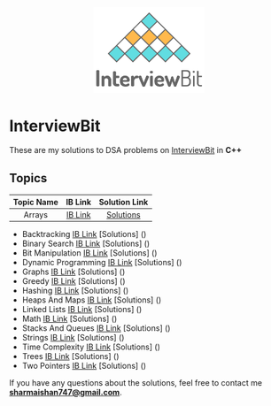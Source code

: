 <p align="center">
  <img src="iblogo.png" width = "200">
</p>

# InterviewBit

These are my solutions to DSA problems on [InterviewBit](https://interviewbit.com) in **C++**

## Topics

| Topic Name| IB Link| Solution Link|
|  :--------: |  :--------: | :--------: |
| Arrays | [IB Link](https://www.interviewbit.com/courses/programming/topics/time-complexity/) | [Solutions](www.github.com) |
* Backtracking 			[IB Link](https://www.interviewbit.com/courses/programming/topics/backtracking/) [Solutions] ()
* Binary Search 		[IB Link](https://www.interviewbit.com/courses/programming/topics/binary-search/) [Solutions] ()
* Bit Manipulation 		[IB Link](https://www.interviewbit.com/courses/programming/topics/bit-manipulation/) [Solutions] ()
* Dynamic Programming 	[IB Link](https://www.interviewbit.com/courses/programming/topics/dynamic-programming/) [Solutions] ()
* Graphs 				[IB Link](https://www.interviewbit.com/courses/programming/topics/graph-data-structure-algorithms/) [Solutions] ()
* Greedy 				[IB Link](https://www.interviewbit.com/courses/programming/topics/greedy-algorithm/) [Solutions] ()
* Hashing 				[IB Link](https://www.interviewbit.com/courses/programming/topics/hashing/) [Solutions] ()
* Heaps And Maps 		[IB Link](https://www.interviewbit.com/courses/programming/topics/heaps-and-maps/) [Solutions] ()
* Linked Lists 			[IB Link](https://www.interviewbit.com/courses/programming/topics/linked-lists/) [Solutions] ()
* Math 					[IB Link](https://www.interviewbit.com/courses/programming/topics/math/) [Solutions] ()
* Stacks And Queues 	[IB Link](https://www.interviewbit.com/courses/programming/topics/stacks-and-queues/) [Solutions] ()
* Strings 				[IB Link](https://www.interviewbit.com/courses/programming/topics/strings/) [Solutions] ()
* Time Complexity 		[IB Link](https://www.interviewbit.com/courses/programming/topics/time-complexity/) [Solutions] ()
* Trees 				[IB Link](https://www.interviewbit.com/courses/programming/topics/tree-data-structure/) [Solutions] ()
* Two Pointers 			[IB Link](https://www.interviewbit.com/courses/programming/topics/two-pointers/) [Solutions] ()

If you have any questions about the solutions, feel free to contact me **sharmaishan747@gmail.com**.

